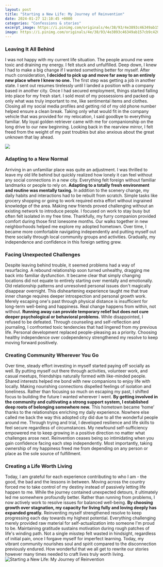 ```yaml
---
layout: post
title: "Starting a New Life: My Journey of Reinvention"
date: 2024-01-27 12:10:45 +0000
categories: "Confessions & stories"
excerpt_image: https://i.pinimg.com/originals/4e/38/93/4e3893c46349ab157cb9c420274d2390.jpg
image: https://i.pinimg.com/originals/4e/38/93/4e3893c46349ab157cb9c420274d2390.jpg
---
```


### Leaving It All Behind
I was not happy with my current life situation. The people around me were toxic and draining my energy. I felt stuck and unfulfilled. Deep down, I knew I had to make a big change if I wanted something better for myself. After much consideration, **I decided to pick up and move far away to an entirely new place where I knew no one.**
The first step was getting a job in another state. I sent out resumes tirelessly until I landed a position with a company based in another city. Once I had secured employment, things started falling into place for my fresh start. I sold most of my possessions and packed up only what was truly important to me, like sentimental items and clothes. Closing all my social media profiles and getting rid of my old phone number helped ensure a clean break. 
Taking only what would fit in the company vehicle that was provided for my relocation, I said goodbye to everything familiar. My loyal golden retriever came with me for companionship on the long drive to our new beginning. Looking back in the rearview mirror, I felt freed from the weight of my past troubles but also anxious about the great unknown that lay ahead.

![](https://www.travel-quote.com/wp-content/uploads/2020/02/travel-magical-possibility-reinvention-paul-theroux.jpg)
### Adapting to a New Normal
Arriving in an unfamiliar place was quite an adjustment. I was thrilled to leave my old life behind but quickly realized how lonely it can feel without any social connections in a new city. Everything felt foreign without familiar landmarks or people to rely on. **Adapting to a totally fresh environment and routine was mentally taxing.**
In addition to the scenery change, my daily habits and interactions had to be rebuilt from scratch. Simple tasks like grocery shopping or going to work required extra effort without ingrained knowledge of the area. Making new friends proved challenging without an existing network to introduce people. I focused on work to stay busy but often felt isolated in my free time.
Thankfully, my furry companion provided comfort during those first lonesome months. Our walks together in new neighborhoods helped me explore my adopted hometown. Over time, I became more comfortable navigating independently and putting myself out there socially through local community groups and activities. Gradually, my independence and confidence in this foreign setting grew.
### Facing Unexpected Challenges 
Despite leaving behind trouble, it seemed problems had a way of resurfacing. A rebound relationship soon turned unhealthy, dragging me back into familiar dysfunction. It became clear that simply changing locations did not equate to entirely starting over mentally and emotionally. Old relationship patterns and unresolved personal issues don't magically disappear overnight.
This disheartening experience taught me that true inner change requires deeper introspection and personal growth work. Merely escaping one's past through physical distance is insufficient for long-term well-being and happiness. Real change happens from within, not without. **Running away can provide temporary relief but does not cure deeper psychological or behavioral problems.** 
While disappointed, I refused to be defeated. Through counseling and self-reflection and journaling, I confronted toxic tendencies that had lingered from my previous life. Personal development replaced people-pleasing as a priority. Choosing healthy independence over codependency strengthened my resolve to keep moving forward positively.
### Creating Community Wherever You Go
Over time, steady effort investing in myself started paying off socially as well. By putting myself out there through activities, volunteer work, and casual meetups, friendships naturally formed with like-minded people. Shared interests helped me bond with new companions to enjoy life with locally. Making nourishing connections dispelled feelings of isolation and loneliness.
Rather than focusing so much on escaping my past, I shifted focus to building the future I wanted wherever I went. **By getting involved in the community and cultivating a strong support system, I established deep roots of belonging somewhere new.** This hometown became ‘home’ thanks to the relationships enriching my daily experience. Nowhere else called me back the way this adopted city did due to all the wonderful people around me. 
Through trying and trial, I developed resilience and life skills to feel secure regardless of circumstances. My newfound self-sufficiency empowered me to keep growing in a positive direction no matter what challenges arose next. Reinvention ceases being so intimidating when you gain confidence facing each step independently. Most importantly, taking ownership of my happiness freed me from depending on any person or place as the sole source of fulfillment.
### Creating a Life Worth Living 
Today, I am grateful for each experience contributing to who I am - the good, the bad and the lessons in between. Moving across the country forced me to take control of my destiny instead of passively letting life happen to me. While the journey contained unexpected detours, it ultimately led me somewhere profoundly better. 
Rather than running from problems, I now actively work to resolve issues for balanced well-being. **By choosing growth over stagnation, my capacity for living fully and loving deeply has expanded greatly.** Reinventing myself strengthened resolve to keep progressing each day towards my highest potential. Everything challenging merely provided raw material for self-actualization into someone I'm proud to be.
Maintaining gratitude sustains motivation during rough patches of life's winding path. Not a single misstep felt wasted in hindsight, regardless of initial pain, once I forgave myself for imperfect learning. Today, my vibrant community nourishes soul and spirit compared to the disconnection previously endured. How wonderful that we all get to rewrite our stories however many times needed to craft lives truly worth living.
![Starting a New Life: My Journey of Reinvention](https://i.pinimg.com/originals/4e/38/93/4e3893c46349ab157cb9c420274d2390.jpg)